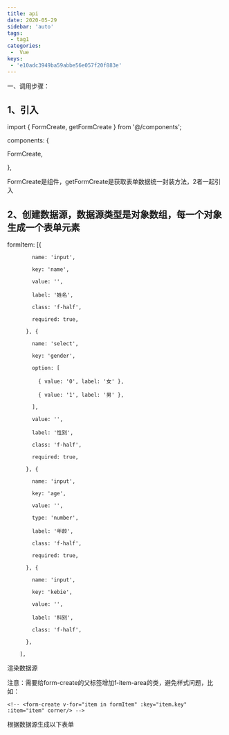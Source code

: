 ```yaml
---
title: api
date: 2020-05-29
sidebar: 'auto'
tags:
 - tag1
categories:
 -  Vue
keys:
 - 'e10adc3949ba59abbe56e057f20f883e'
---
```


一、调用步骤：

## 1、引入

import { FormCreate, getFormCreate } from '@/components';

components: {

FormCreate,

},

FormCreate是组件，getFormCreate是获取表单数据统一封装方法，2者一起引入

## 2、创建数据源，数据源类型是对象数组，每一个对象生成一个表单元素

formItem: [{

            name: 'input',
    
            key: 'name',
    
            value: '',
    
            label: '姓名',
    
            class: 'f-half',
    
            required: true,
    
          }, {
    
            name: 'select',
    
            key: 'gender',
    
            option: [
    
              { value: '0', label: '女' },
    
              { value: '1', label: '男' },
    
            ],
    
            value: '',
    
            label: '性别',
    
            class: 'f-half',
    
            required: true,
    
          }, {
    
            name: 'input',
    
            key: 'age',
    
            value: '',
    
            type: 'number',
    
            label: '年龄',
    
            class: 'f-half',
    
            required: true,
    
          }, {
    
            name: 'input',
    
            key: 'kebie',
    
            value: '',
    
            label: '科别',
    
            class: 'f-half',
    
          },
    
        ],

 


渲染数据源

<!-- <form-create v-for="item in formItem" :key="item.key" :item="item" corner/> -->

注意：需要给form-create的父标签增加f-item-area的类，避免样式问题，比如：

<!-- <template> -->

  <!-- <div class="f-item-area"> -->

    <!-- <form-create v-for="item in formItem" :key="item.key" :item="item" corner/> -->

  <!-- </div> -->

<!-- </template> -->

 

根据数据源生成以下表单
